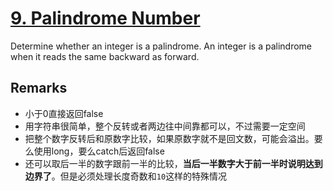 # [9. Palindrome Number](https://leetcode.com/problems/palindrome-number)

Determine whether an integer is a palindrome. An integer is a palindrome when it reads the same backward as forward.

## Remarks

* 小于0直接返回false
* 用字符串很简单，整个反转或者两边往中间靠都可以，不过需要一定空间
* 把整个数字反转后和原数字比较，如果原数字就不是回文数，可能会溢出。要么使用long，要么catch后返回false
* 还可以取后一半的数字跟前一半的比较，**当后一半数字大于前一半时说明达到边界了**。但是必须处理长度奇数和`10`这样的特殊情况
